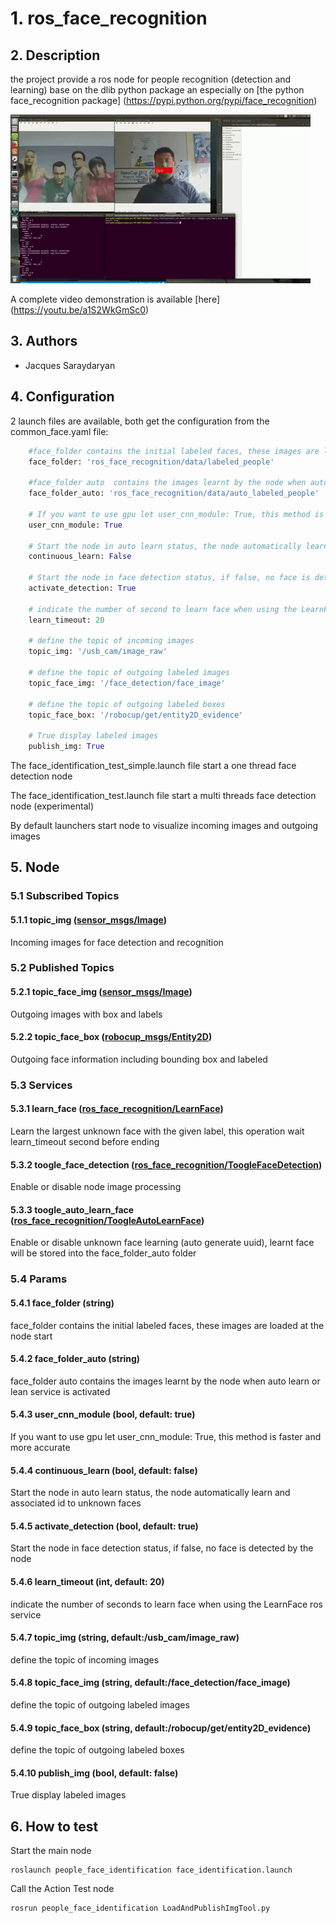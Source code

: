 # 1. ros_face_recognition

## 2. Description
the project provide a ros node for people recognition (detection and learning) base on the dlib python package an especially on [the python face_recognition package] (https://pypi.python.org/pypi/face_recognition)

![Sample Face Recognition](img/ros_face_recognition.gif "Auto learning face example") 

A complete video demonstration is available [here] (https://youtu.be/a1S2WkGmSc0)

## 3. Authors
* Jacques Saraydaryan

## 4.  Configuration 

2 launch files are available, both get the configuration from the common_face.yaml file:
```python
    #face_folder contains the initial labeled faces, these images are loaded at the node start
    face_folder: 'ros_face_recognition/data/labeled_people'
    
    #face_folder auto  contains the images learnt by the node when auto learn or lean service is activated
    face_folder_auto: 'ros_face_recognition/data/auto_labeled_people'
    
    # If you want to use gpu let user_cnn_module: True, this method is faster and more accurate
    user_cnn_module: True
    
    # Start the node in auto learn status, the node automatically learn and associated id to unknown faces
    continuous_learn: False
    
    # Start the node in face detection status, if false, no face is detected by the node
    activate_detection: True
    
    # indicate the number of second to learn face when using the LearnFace ros service
    learn_timeout: 20
    
    # define the topic of incoming images
    topic_img: '/usb_cam/image_raw'
    
    # define the topic of outgoing labeled images
    topic_face_img: '/face_detection/face_image'
    
    # define the topic of outgoing labeled boxes
    topic_face_box: '/robocup/get/entity2D_evidence'
    
    # True display labeled images
    publish_img: True
```

The face_identification_test_simple.launch file start a one thread face detection node

The face_identification_test.launch file start a multi threads face detection node (experimental)

By default launchers start node to visualize incoming images and outgoing images

## 5. Node
 ### 5.1  Subscribed Topics
  #### 5.1.1 topic_img ([sensor_msgs/Image](http://docs.ros.org/api/sensor_msgs/html/msg/Image.html))
   Incoming images for face detection and recognition
        
 ### 5.2 Published Topics
  #### 5.2.1 topic_face_img ([sensor_msgs/Image](http://docs.ros.org/api/sensor_msgs/html/msg/Image.html))
   Outgoing images with box and labels
  #### 5.2.2 topic_face_box ([robocup_msgs/Entity2D]())
   Outgoing face information including bounding box and labeled 
            
 ### 5.3 Services
  #### 5.3.1 learn_face ([ros_face_recognition/LearnFace](https://github.com/jacques-saraydaryan/ros_face_recognition/blob/master/srv/LearnFace.srv))
   Learn the largest unknown face with the given label, this operation wait learn_timeout second before ending
  #### 5.3.2 toogle_face_detection ([ros_face_recognition/ToogleFaceDetection](https://github.com/jacques-saraydaryan/ros_face_recognition/blob/master/srv/ToogleFaceDetection.srv))
   Enable or disable node image processing
  #### 5.3.3 toogle_auto_learn_face ([ros_face_recognition/ToogleAutoLearnFace](https://github.com/jacques-saraydaryan/ros_face_recognition/blob/master/srv/ToogleAutoLearnFace.srv))
   Enable or disable unknown face learning (auto generate uuid), learnt face will be stored into the face_folder_auto folder

### 5.4  Params
 #### 5.4.1 face_folder (string)
  face_folder contains the initial labeled faces, these images are loaded at the node start
 #### 5.4.2 face_folder_auto (string)
  face_folder auto  contains the images learnt by the node when auto learn or lean service is activated
 #### 5.4.3 user_cnn_module (bool, default: true) 
  If you want to use gpu let user_cnn_module: True, this method is faster and more accurate
 #### 5.4.4 continuous_learn (bool, default: false) 
  Start the node in auto learn status, the node automatically learn and associated id to unknown faces
 #### 5.4.5 activate_detection (bool, default: true) 
  Start the node in face detection status, if false, no face is detected by the node
 #### 5.4.6 learn_timeout (int, default: 20)
  indicate the number of seconds to learn face when using the LearnFace ros service
 #### 5.4.7 topic_img (string, default:/usb_cam/image_raw)
  define the topic of incoming images
 #### 5.4.8 topic_face_img (string, default:/face_detection/face_image)
  define the topic of outgoing labeled images
 #### 5.4.9 topic_face_box (string, default:/robocup/get/entity2D_evidence)
  define the topic of outgoing labeled boxes
 #### 5.4.10 publish_img (bool, default: false) 
  True display labeled images
  
  
## 6. How to test

Start the main node

```
roslaunch people_face_identification face_identification.launch
```

Call the Action Test node

```
rosrun people_face_identification LoadAndPublishImgTool.py 
```


